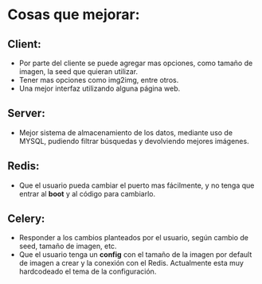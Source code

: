 # Cosas que mejorar:
## Client:
- Por parte del cliente se puede agregar mas opciones, como tamaño de imagen, la seed que quieran utilizar.
- Tener mas opciones como img2img, entre otros.
- Una mejor interfaz utilizando alguna página web.
## Server:
- Mejor sistema de almacenamiento de los datos, mediante uso de MYSQL, pudiendo filtrar búsquedas y devolviendo mejores imágenes.
## Redis:
- Que el usuario pueda cambiar el puerto mas fácilmente, y no tenga que entrar al **boot** y al código para cambiarlo.
## Celery:
- Responder a los cambios planteados por el usuario, según cambio de seed, tamaño de imagen, etc. 
- Que el usuario tenga un **config** con el tamaño de la imagen por default de imagen a crear y la conexión con el Redis. Actualmente esta muy hardcodeado el tema de la configuración.
